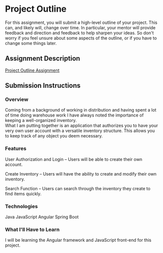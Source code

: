 # Project Outline
For this assignment, you will submit a high-level outline of your project. This can, and likely will, change over time. In particular, your mentor will provide feedback and direction and feedback to help sharpen your ideas. So don't worry if you feel unsure about some aspects of the outline, or if you have to change some things later.

## Assignment Description
[Project Outline Assignment](https://education.launchcode.org/liftoff/assignments/project-outline/)

## Submission Instructions

### Overview
Coming from a background of working in distribution and having spent a lot of time doing warehouse work I have always noted the importance of keeping a well-organized inventory.   
	What I am putting together is an application that authorizes you to have your very own user account with a versatile inventory structure. This allows you to keep track of any object you deem necessary. 

### Features
User Authorization and Login – Users will be able to create their own account.

Create Inventory – Users will have the ability to create and modify their own inventory.  

Search Function – Users can search through the inventory they create to find items quickly.

### Technologies
Java
JavaScript
Angular
Spring Boot

### What I'll Have to Learn
I will be learning the Angular framework and JavaScript front-end for this project.

